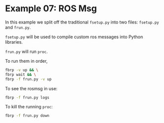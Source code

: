 # Example 07: ROS Msg

In this example we split off the traditional `fsetup.py` into two files: `fsetup.py` and `frun.py`.

`fsetup.py` will be used to compile custom ros messages into Python libraries.

`frun.py` will run `proc`.

To run them in order,
```sh
fbrp -v up && \
fbrp wait && \
fbrp -f frun.py -v up
```

To see the rosmsg in use:
```sh
fbrp -f frun.py logs
```

To kill the running `proc`:
```sh
fbrp -f frun.py down
```
